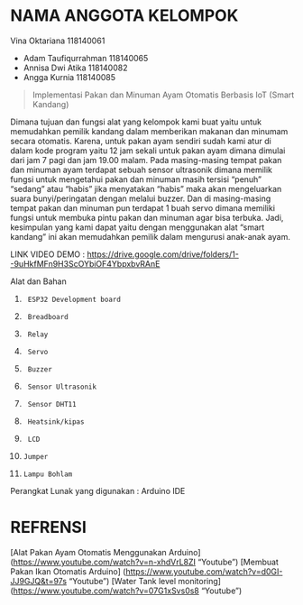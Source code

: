 # NAMA ANGGOTA KELOMPOK

Vina Oktariana 118140061
* Adam Taufiqurrahman 118140065
* Annisa Dwi Atika 118140082
* Angga Kurnia 118140085


>Implementasi Pakan dan Minuman Ayam Otomatis Berbasis IoT (Smart Kandang) 

<p>Dimana tujuan dan fungsi alat yang kelompok kami buat yaitu untuk memudahkan pemilik kandang dalam memberikan makanan dan minumam secara otomatis.  
 Karena, untuk pakan ayam sendiri sudah kami atur di dalam kode program yaitu 12 jam sekali untuk pakan ayam dimana dimulai dari jam 7 pagi dan jam 19.00 malam. Pada masing-masing tempat pakan dan minuman ayam terdapat sebuah sensor ultrasonik dimana memilik fungsi untuk mengetahui pakan dan minuman masih tersisi “penuh” “sedang” atau “habis” jika menyatakan “habis” maka akan mengeluarkan suara bunyi/peringatan dengan melalui buzzer. Dan di masing-masing tempat pakan dan minuman pun terdapat 1 
buah servo dimana memiliki fungsi untuk membuka pintu pakan dan minuman agar bisa terbuka. 
Jadi, kesimpulan yang kami dapat yaitu dengan menggunakan alat “smart kandang” ini akan memudahkan pemilik dalam mengurusi anak-anak ayam. </p>

LINK VIDEO DEMO : https://drive.google.com/drive/folders/1--9uHkfMFn9H3ScOYbiOF4YbpxbvRAnE

Alat dan Bahan
1.   	ESP32 Development board
2.   	Breadboard
3.   	Relay
4.   	Servo
5.   	Buzzer
6.   	Sensor Ultrasonik
7.   	Sensor DHT11
8.   	Heatsink/kipas
9.   	LCD
10.   	Jumper
11.   	Lampu Bohlam

Perangkat Lunak yang digunakan :
Arduino IDE

# REFRENSI 

[Alat Pakan Ayam Otomatis Menggunakan Arduino] (https://www.youtube.com/watch?v=n-xhdVrL8ZI “Youtube”)
[Membuat Pakan Ikan Otomatis Arduino] (https://www.youtube.com/watch?v=d0GI-JJ9GJQ&t=97s “Youtube”)
[Water Tank level monitoring] (https://www.youtube.com/watch?v=07G1xSvs0s8 “Youtube”)
